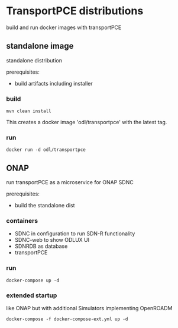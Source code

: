 # TransportPCE distributions

build and run docker images with transportPCE

## standalone image

standalone distribution

prerequisites:
  * build artifacts including installer

### build
```
mvn clean install
```
This creates a docker image 'odl/transportpce' with the latest tag.

### run
```
docker run -d odl/transportpce
```

## ONAP

run transportPCE as a microservice for ONAP SDNC

prerequisites: 
  * build the standalone dist

### containers

  * SDNC in configuration to run SDN-R functionality
  * SDNC-web to show ODLUX UI
  * SDNRDB as database
  * transportPCE


### run

```
docker-compose up -d
```


### extended startup

like ONAP but with additional Simulators implementing OpenROADM

```
docker-compose -f docker-compose-ext.yml up -d
```

